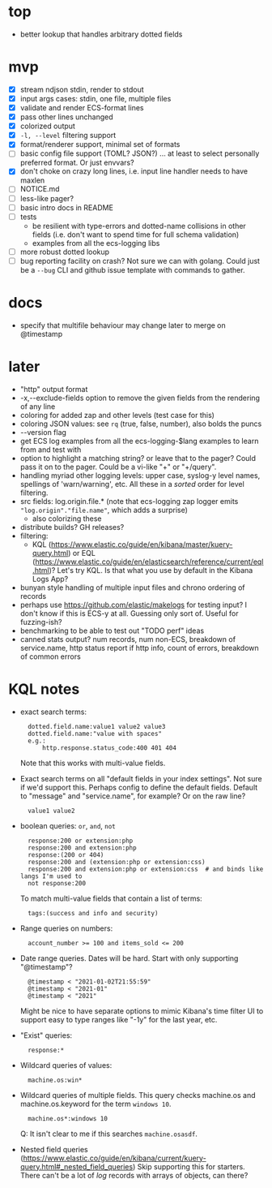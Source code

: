 # top

- better lookup that handles arbitrary dotted fields

# mvp

- [x] stream ndjson stdin, render to stdout
- [x] input args cases: stdin, one file, multiple files
- [x] validate and render ECS-format lines
- [x] pass other lines unchanged
- [x] colorized output
- [x] `-l, --level` filtering support
- [x] format/renderer support, minimal set of formats
- [ ] basic config file support (TOML? JSON?) ... at least to select personally
  preferred format. Or just envvars?
- [x] don't choke on crazy long lines, i.e. input line handler needs to have maxlen
- [ ] NOTICE.md
- [ ] less-like pager?
- [ ] basic intro docs in README
- [ ] tests
  - be resilient with type-errors and dotted-name collisions in other fields
    (i.e. don't want to spend time for full schema validation)
  - examples from all the ecs-logging libs
- [ ] more robust dotted lookup
- [ ] bug reporting facility on crash? Not sure we can with golang. Could just
  be a `--bug` CLI and github issue template with commands to gather.

# docs

- specify that multifile behaviour may change later to merge on @timestamp

# later

- "http" output format
- -x,--exclude-fields option to remove the given fields from the rendering
  of any line
- coloring for added zap and other levels (test case for this)
- coloring JSON values: see `rq` (true, false, number), also bolds the puncs
- --version flag
- get ECS log examples from all the ecs-logging-$lang examples to learn from
  and test with
- option to highlight a matching string? or leave that to the pager? Could
  pass it on to the pager. Could be a vi-like "+<num>" or "+/query".
- handling myriad other logging levels: upper case, syslog-y level names,
  spellings of 'warn/warning', etc. All these in a *sorted* order for level
  filtering.
- src fields: log.origin.file.\* (note that ecs-logging zap logger emits
  `"log.origin"."file.name"`, which adds a surprise)
    - also colorizing these
- distribute builds? GH releases?
- filtering:
    - KQL (https://www.elastic.co/guide/en/kibana/master/kuery-query.html) or
      EQL (https://www.elastic.co/guide/en/elasticsearch/reference/current/eql.html)?
      Let's try KQL.
      Is that what you use by default in the Kibana Logs App?
- bunyan style handling of multiple input files and chrono ordering
  of records
- perhaps use https://github.com/elastic/makelogs for testing input?
  I don't know if this is ECS-y at all. Guessing only sort of. Useful
  for fuzzing-ish?
- benchmarking to be able to test out "TODO perf" ideas
- canned stats output? num records, num non-ECS, breakdown of service.name,
  http status report if http info, count of errors, breakdown of common errors


# KQL notes

- exact search terms:

        dotted.field.name:value1 value2 value3
        dotted.field.name:"value with spaces"
        e.g.:
            http.response.status_code:400 401 404

  Note that this works with multi-value fields.

- Exact search terms on all "default fields in your index settings". Not
  sure if we'd support this. Perhaps config to define the default fields.
  Default to "message" and "service.name", for example? Or on the raw line?

        value1 value2

- boolean queries: `or`, `and`, `not`

        response:200 or extension:php
        response:200 and extension:php
        response:(200 or 404)
        response:200 and (extension:php or extension:css)
        response:200 and extension:php or extension:css  # and binds like langs I'm used to
        not response:200

  To match multi-value fields that contain a list of terms:

        tags:(success and info and security)

- Range queries on numbers:

        account_number >= 100 and items_sold <= 200

- Date range queries. Dates will be hard. Start with only supporting
  "@timestamp"?

        @timestamp < "2021-01-02T21:55:59"
        @timestamp < "2021-01"
        @timestamp < "2021"

  Might be nice to have separate options to mimic Kibana's time filter UI to
  support easy to type ranges like "-1y" for the last year, etc.

- "Exist" queries:

        response:*

- Wildcard queries of values:

        machine.os:win*

- Wildcard queries of multiple fields. This query checks machine.os and
  machine.os.keyword for the term `windows 10`.

        machine.os*:windows 10

  Q: It isn't clear to me if this searches `machine.osasdf`.

- Nested field queries
  (<https://www.elastic.co/guide/en/kibana/current/kuery-query.html#_nested_field_queries>)
  Skip supporting this for starters. There can't be a lot of *log* records
  with arrays of objects, can there?

